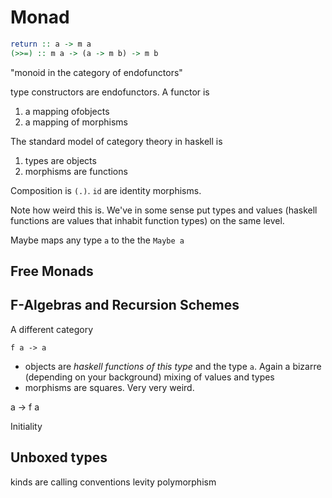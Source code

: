 
# Monad

```haskell
return :: a -> m a
(>>=) :: m a -> (a -> m b) -> m b
```

"monoid in the category of endofunctors"

type constructors are endofunctors. A functor is 
1. a mapping ofobjects
2. a mapping of morphisms

The standard model of category theory in haskell is
1. types are objects
2. morphisms are functions

Composition is `(.)`. `id` are identity morphisms. 

Note how weird this is. We've in some sense put types and values (haskell functions are values that inhabit function types) on the same level.


Maybe maps any type `a` to the the  `Maybe a`


## Free Monads

## F-Algebras and Recursion Schemes

A different category

`f a -> a`
- objects are _haskell functions of this type_ and the type `a`. Again a bizarre (depending on your background) mixing of values and types
- morphisms are squares. Very very weird.


a -> f a

Initiality


## Unboxed types
kinds are calling conventions
levity polymorphism